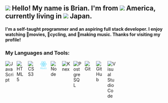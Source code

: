 <h2><img src="https://i.pinimg.com/originals/4a/7c/82/4a7c82f1225811fee292489f489c3770.gif" height="25"> Hello! My name is Brian. I'm from <img src="https://cdn-icons-png.flaticon.com/512/197/197484.png" height="20"> America, currently living in <img src="https://cdn-icons-png.flaticon.com/512/619/619044.png" height="20"> Japan.</h2>
<h4>I'm a self-taught programmer and an aspiring full stack developer. I enjoy watching 🎥movies, 🚴cycling, and 🎼making music. Thanks for visiting my profile!</h4>
<h3>My Languages and Tools:</h3>

<img align="left" alt="JavaScript" width="26px" src="https://cdn.jsdelivr.net/gh/devicons/devicon/icons/javascript/javascript-original.svg" style="padding-right:10px;" />
<img align="left" alt="HTML5" width="26px" src="https://cdn.jsdelivr.net/gh/devicons/devicon/icons/html5/html5-original.svg" style="padding-right:10px;" />
<img align="left" alt="CSS3" width="26px" src="https://cdn.jsdelivr.net/gh/devicons/devicon/icons/css3/css3-original.svg" style="padding-right:10px;" />
<img align="left" alt="React" width="26px" src="https://raw.githubusercontent.com/devicons/devicon/master/icons/react/react-original-wordmark.svg
" style="padding-right:10px;" />
<img align="left" alt="Node" width="26px" src="https://www.vectorlogo.zone/logos/nodejs/nodejs-icon.svg" style="padding-right:10px;" />
<img align="left" alt="Knex" width="26px" src="https://symbols.getvecta.com/stencil_261/21_knexjs.8731e50a04.svg" style="padding-right:10px;" />
<img align="left" alt="PostgreSQL" width="26px" src="https://www.vectorlogo.zone/logos/postgresql/postgresql-icon.svg" style="padding-right:10px;" />
<img align="left" alt="Git" width="26px" src="https://cdn.jsdelivr.net/gh/devicons/devicon/icons/git/git-original.svg" style="padding-right:10px;" />
<img align="left" alt="GitHub" width="26px" src="https://user-images.githubusercontent.com/3369400/139447912-e0f43f33-6d9f-45f8-be46-2df5bbc91289.png" style="padding-right:10px;" />
<img align="left" alt="Visual Studio Code" width="26px" src="https://cdn.jsdelivr.net/gh/devicons/devicon/icons/vscode/vscode-original.svg" style="padding-right:10px;" />


<img align="left" alt="" width="26px" src="" />
